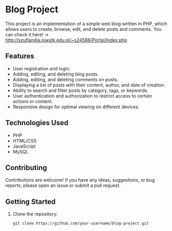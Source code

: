 # Blog Project

This project is an implementation of a simple web blog written in PHP, which allows users to create, browse, edit, and delete posts and comments.
You can check it here! -> http://szuflandia.pjwstk.edu.pl/~s24586/Portal/Index.php

## Features

- User registration and login.
- Adding, editing, and deleting blog posts.
- Adding, editing, and deleting comments on posts.
- Displaying a list of posts with their content, author, and date of creation.
- Ability to search and filter posts by category, tags, or keywords.
- User authentication and authorization to restrict access to certain actions or content.
- Responsive design for optimal viewing on different devices.

## Technologies Used

- PHP
- HTML/CSS
- JavaScript
- MySQL

## Contributing
Contributions are welcome! If you have any ideas, suggestions, or bug reports, please open an issue or submit a pull request.

## Getting Started

1. Clone the repository:

   ```shell
   git clone https://github.com/your-username/blog-project.git
